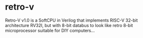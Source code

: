 # retro-v
Retro-V v1.0 is a SoftCPU in Verilog that implements RISC-V 32-bit architecture RV32I,
but with 8-bit databus to look like retro 8-bit microprocessor suitable for DIY computers...
